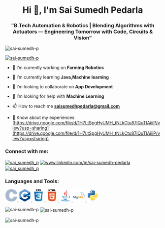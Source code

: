 <h1 align="center">Hi 👋, I'm Sai Sumedh Pedarla</h1>
<h3 align="center">"B.Tech Automation & Robotics | Blending Algorithms with Actuators — Engineering Tomorrow with Code, Circuits & Vision"</h3>

<p align="left"> <img src="https://komarev.com/ghpvc/?username=sai-sumedh-p&label=Profile%20views&color=0e75b6&style=flat" alt="sai-sumedh-p" /> </p>

<p align="left"> <a href="https://github.com/ryo-ma/github-profile-trophy"><img src="https://github-profile-trophy.vercel.app/?username=sai-sumedh-p" alt="sai-sumedh-p" /></a> </p>

- 🔭 I’m currently working on **Farming Robotics**

- 🌱 I’m currently learning **Java,Machine learning**

- 👯 I’m looking to collaborate on **App Development**

- 🤝 I’m looking for help with **Machine Learning**

- 📫 How to reach me **saisumedhpedarla@gmail.com**

- 📄 Know about my experiences [https://drive.google.com/file/d/1H7LtSpgHyUMH_tNLkCtu87iQuTIAiiiP/view?usp=sharing](https://drive.google.com/file/d/1H7LtSpgHyUMH_tNLkCtu87iQuTIAiiiP/view?usp=sharing)

<h3 align="left">Connect with me:</h3>
<p align="left">
<a href="https://twitter.com/sai_sumedh_p" target="blank"><img align="center" src="https://raw.githubusercontent.com/rahuldkjain/github-profile-readme-generator/master/src/images/icons/Social/twitter.svg" alt="sai_sumedh_p" height="30" width="40" /></a>
<a href="https://linkedin.com/in/www.linkedin.com/in/sai-sumedh-pedarla" target="blank"><img align="center" src="https://raw.githubusercontent.com/rahuldkjain/github-profile-readme-generator/master/src/images/icons/Social/linked-in-alt.svg" alt="www.linkedin.com/in/sai-sumedh-pedarla" height="30" width="40" /></a>
<a href="https://instagram.com/sai_sumedh_p" target="blank"><img align="center" src="https://raw.githubusercontent.com/rahuldkjain/github-profile-readme-generator/master/src/images/icons/Social/instagram.svg" alt="sai_sumedh_p" height="30" width="40" /></a>
</p>

<h3 align="left">Languages and Tools:</h3>
<p align="left"> <a href="https://www.cprogramming.com/" target="_blank" rel="noreferrer"> <img src="https://raw.githubusercontent.com/devicons/devicon/master/icons/c/c-original.svg" alt="c" width="40" height="40"/> </a> <a href="https://www.w3schools.com/cpp/" target="_blank" rel="noreferrer"> <img src="https://raw.githubusercontent.com/devicons/devicon/master/icons/cplusplus/cplusplus-original.svg" alt="cplusplus" width="40" height="40"/> </a> <a href="https://www.w3schools.com/css/" target="_blank" rel="noreferrer"> <img src="https://raw.githubusercontent.com/devicons/devicon/master/icons/css3/css3-original-wordmark.svg" alt="css3" width="40" height="40"/> </a> <a href="https://www.w3.org/html/" target="_blank" rel="noreferrer"> <img src="https://raw.githubusercontent.com/devicons/devicon/master/icons/html5/html5-original-wordmark.svg" alt="html5" width="40" height="40"/> </a> <a href="https://www.java.com" target="_blank" rel="noreferrer"> <img src="https://raw.githubusercontent.com/devicons/devicon/master/icons/java/java-original.svg" alt="java" width="40" height="40"/> </a> <a href="https://www.mysql.com/" target="_blank" rel="noreferrer"> <img src="https://raw.githubusercontent.com/devicons/devicon/master/icons/mysql/mysql-original-wordmark.svg" alt="mysql" width="40" height="40"/> </a> <a href="https://www.python.org" target="_blank" rel="noreferrer"> <img src="https://raw.githubusercontent.com/devicons/devicon/master/icons/python/python-original.svg" alt="python" width="40" height="40"/> </a> </p>

<p><img align="left" src="https://github-readme-stats.vercel.app/api/top-langs?username=sai-sumedh-p&show_icons=true&locale=en&layout=compact" alt="sai-sumedh-p" /></p>

<p>&nbsp;<img align="center" src="https://github-readme-stats.vercel.app/api?username=sai-sumedh-p&show_icons=true&locale=en" alt="sai-sumedh-p" /></p>

<p><img align="center" src="https://github-readme-streak-stats.herokuapp.com/?user=sai-sumedh-p&" alt="sai-sumedh-p" /></p>
